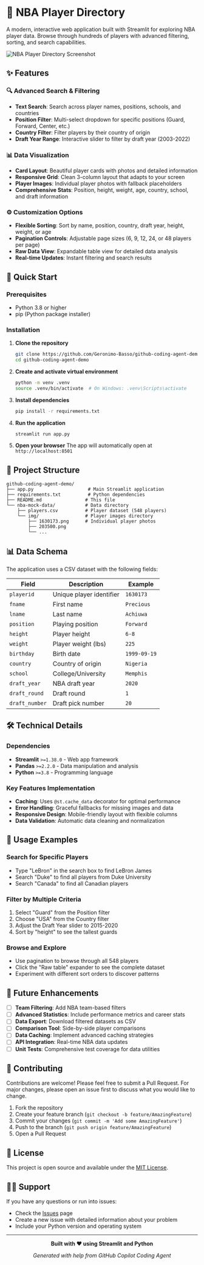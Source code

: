 # 🏀 NBA Player Directory

A modern, interactive web application built with Streamlit for exploring NBA player data. Browse through hundreds of players with advanced filtering, sorting, and search capabilities.

![NBA Player Directory Screenshot](https://github.com/user-attachments/assets/116ac70c-d1c3-4d83-977f-1977d58a8432)

## ✨ Features

### 🔍 Advanced Search & Filtering
- **Text Search**: Search across player names, positions, schools, and countries
- **Position Filter**: Multi-select dropdown for specific positions (Guard, Forward, Center, etc.)
- **Country Filter**: Filter players by their country of origin
- **Draft Year Range**: Interactive slider to filter by draft year (2003-2022)

### 📊 Data Visualization
- **Card Layout**: Beautiful player cards with photos and detailed information
- **Responsive Grid**: Clean 3-column layout that adapts to your screen
- **Player Images**: Individual player photos with fallback placeholders
- **Comprehensive Stats**: Position, height, weight, age, country, school, and draft information

### ⚙️ Customization Options
- **Flexible Sorting**: Sort by name, position, country, draft year, height, weight, or age
- **Pagination Controls**: Adjustable page sizes (6, 9, 12, 24, or 48 players per page)
- **Raw Data View**: Expandable table view for detailed data analysis
- **Real-time Updates**: Instant filtering and search results

## 🚀 Quick Start

### Prerequisites
- Python 3.8 or higher
- pip (Python package installer)

### Installation

1. **Clone the repository**
   ```bash
   git clone https://github.com/Geronimo-Basso/github-coding-agent-demo.git
   cd github-coding-agent-demo
   ```

2. **Create and activate virtual environment**
   ```bash
   python -m venv .venv
   source .venv/bin/activate  # On Windows: .venv\Scripts\activate
   ```

3. **Install dependencies**
   ```bash
   pip install -r requirements.txt
   ```

4. **Run the application**
   ```bash
   streamlit run app.py
   ```

5. **Open your browser**
   The app will automatically open at `http://localhost:8501`

## 📁 Project Structure

```
github-coding-agent-demo/
├── app.py                    # Main Streamlit application
├── requirements.txt          # Python dependencies
├── README.md                # This file
└── nba-mock-data/           # Data directory
    ├── players.csv          # Player dataset (548 players)
    └── img/                 # Player images directory
        ├── 1630173.png      # Individual player photos
        ├── 203500.png
        └── ...
```

## 📊 Data Schema

The application uses a CSV dataset with the following fields:

| Field | Description | Example |
|-------|-------------|---------|
| `playerid` | Unique player identifier | `1630173` |
| `fname` | First name | `Precious` |
| `lname` | Last name | `Achiuwa` |
| `position` | Playing position | `Forward` |
| `height` | Player height | `6-8` |
| `weight` | Player weight (lbs) | `225` |
| `birthday` | Birth date | `1999-09-19` |
| `country` | Country of origin | `Nigeria` |
| `school` | College/University | `Memphis` |
| `draft_year` | NBA draft year | `2020` |
| `draft_round` | Draft round | `1` |
| `draft_number` | Draft pick number | `20` |

## 🛠️ Technical Details

### Dependencies
- **Streamlit** `>=1.38.0` - Web app framework
- **Pandas** `>=2.2.0` - Data manipulation and analysis
- **Python** `>=3.8` - Programming language

### Key Features Implementation
- **Caching**: Uses `@st.cache_data` decorator for optimal performance
- **Error Handling**: Graceful fallbacks for missing images and data
- **Responsive Design**: Mobile-friendly layout with flexible columns
- **Data Validation**: Automatic data cleaning and normalization

## 🎯 Usage Examples

### Search for Specific Players
- Type "LeBron" in the search box to find LeBron James
- Search "Duke" to find all players from Duke University
- Search "Canada" to find all Canadian players

### Filter by Multiple Criteria
1. Select "Guard" from the Position filter
2. Choose "USA" from the Country filter  
3. Adjust the Draft Year slider to 2015-2020
4. Sort by "height" to see the tallest guards

### Browse and Explore
- Use pagination to browse through all 548 players
- Click the "Raw table" expander to see the complete dataset
- Experiment with different sort orders to discover patterns

## 🔄 Future Enhancements

- [ ] **Team Filtering**: Add NBA team-based filters
- [ ] **Advanced Statistics**: Include performance metrics and career stats
- [ ] **Data Export**: Download filtered datasets as CSV
- [ ] **Comparison Tool**: Side-by-side player comparisons
- [ ] **Data Caching**: Implement advanced caching strategies
- [ ] **API Integration**: Real-time NBA data updates
- [ ] **Unit Tests**: Comprehensive test coverage for data utilities

## 🤝 Contributing

Contributions are welcome! Please feel free to submit a Pull Request. For major changes, please open an issue first to discuss what you would like to change.

1. Fork the repository
2. Create your feature branch (`git checkout -b feature/AmazingFeature`)
3. Commit your changes (`git commit -m 'Add some AmazingFeature'`)
4. Push to the branch (`git push origin feature/AmazingFeature`)
5. Open a Pull Request

## 📄 License

This project is open source and available under the [MIT License](LICENSE).

## 🙋‍♂️ Support

If you have any questions or run into issues:
- Check the [Issues](https://github.com/Geronimo-Basso/github-coding-agent-demo/issues) page
- Create a new issue with detailed information about your problem
- Include your Python version and operating system

---

<div align="center">
  <p><strong>Built with ❤️ using Streamlit and Python</strong></p>
  <p><em>Generated with help from GitHub Copilot Coding Agent</em></p>
</div>